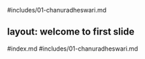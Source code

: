#includes/01-chanuradheswari.md

layout: welcome to first slide
---
#index.md
#includes/01-chanuradheswari.md
